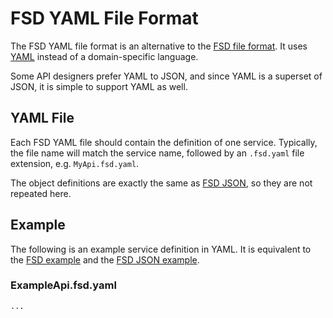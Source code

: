 # FSD YAML File Format

The FSD YAML file format is an alternative to the [FSD file format](FsdFile.md). It uses [YAML](http://yaml.org/) instead of a domain-specific language.

Some API designers prefer YAML to JSON, and since YAML is a superset of JSON, it is simple to support YAML as well.

## YAML File

Each FSD YAML file should contain the definition of one service. Typically, the file name will match the service name, followed by an `.fsd.yaml` file extension, e.g. `MyApi.fsd.yaml`.

The object definitions are exactly the same as [FSD JSON](FsdJson.md), so they are not repeated here.

## Example

The following is an example service definition in YAML. It is equivalent to the [FSD example](FsdFile.md#example) and the [FSD JSON example](FsdJson.md#example).

### ExampleApi.fsd.yaml

```
...
```

